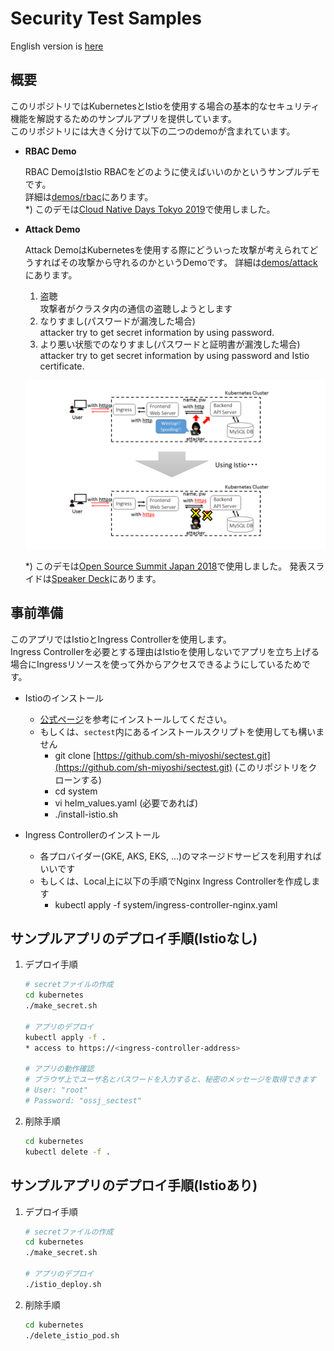 # Security Test Samples

English version is [here](./README_en.md)

## 概要

このリポジトリではKubernetesとIstioを使用する場合の基本的なセキュリティ機能を解説するためのサンプルアプリを提供しています。  
このリポジトリには大きく分けて以下の二つのdemoが含まれています。

- **RBAC Demo**

    RBAC DemoはIstio RBACをどのように使えばいいのかというサンプルデモです。  
    詳細は[demos/rbac](demos/rbac/README.md)にあります。  
    \*) このデモは[Cloud Native Days Tokyo 2019](https://cloudnativedays.jp/cndt2019/)で使用しました。

- **Attack Demo**

    Attack DemoはKubernetesを使用する際にどういった攻撃が考えられてどうすればその攻撃から守れるのかというDemoです。
    詳細は[demos/attack](demos/attack/README.md)にあります。

    1. 盗聴  
        攻撃者がクラスタ内の通信の盗聴しようとします
    2. なりすまし(パスワードが漏洩した場合)  
        attacker try to get secret information by using password.
    3. より悪い状態でのなりすまし(パスワードと証明書が漏洩した場合)  
        attacker try to get secret information by using password and Istio certificate.

    ![image](assets/image.png)

    \*) このデモは[Open Source Summit Japan 2018](https://events.linuxfoundation.jp/events/open-source-summit-japan-2018/)で使用しました。
    発表スライドは[Speaker Deck](https://speakerdeck.com/smiyoshi/advanced-security-on-kubernetes-with-istio)にあります。

## 事前準備

このアプリではIstioとIngress Controllerを使用します。  
Ingress Controllerを必要とする理由はIstioを使用しないでアプリを立ち上げる場合にIngressリソースを使って外からアクセスできるようにしているためです。

- Istioのインストール
  - [公式ページ](https://istio.io/docs/setup/kubernetes/quick-start/)を参考にインストールしてください。
  - もしくは、`sectest`内にあるインストールスクリプトを使用しても構いません
    - git clone [https://github.com/sh-miyoshi/sectest.git](https://github.com/sh-miyoshi/sectest.git) (このリポジトリをクローンする)
    - cd system
    - vi helm_values.yaml (必要であれば)
    - ./install-istio.sh

- Ingress Controllerのインストール
  - 各プロバイダー(GKE, AKS, EKS, ...)のマネージドサービスを利用すればいいです
  - もしくは、Local上に以下の手順でNginx Ingress Controllerを作成します
    - kubectl apply -f system/ingress-controller-nginx.yaml

## サンプルアプリのデプロイ手順(Istioなし)

1. デプロイ手順

    ```bash
    # secretファイルの作成
    cd kubernetes
    ./make_secret.sh

    # アプリのデプロイ
    kubectl apply -f .
    * access to https://<ingress-controller-address>

    # アプリの動作確認
    # ブラウザ上でユーザ名とパスワードを入力すると、秘密のメッセージを取得できます
    # User: "root"
    # Password: "ossj_sectest"
    ```

2. 削除手順

    ```bash
    cd kubernetes
    kubectl delete -f .
    ```

## サンプルアプリのデプロイ手順(Istioあり)

1. デプロイ手順

    ```bash
    # secretファイルの作成
    cd kubernetes
    ./make_secret.sh

    # アプリのデプロイ
    ./istio_deploy.sh
    ```

2. 削除手順

    ```bash
    cd kubernetes
    ./delete_istio_pod.sh
    ```
